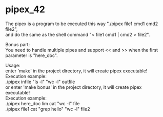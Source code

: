# pipex_42
The pipex is a program to be executed this way "./pipex file1 cmd1 cmd2 file2",  
and do the same as the shell command "< file1 cmd1 | cmd2 > file2".  
  
Bonus part:  
You need to handle multiple pipes and support << and >> when the first parameter is "here_doc".  
  
Usage:  
enter 'make' in the project directory, it will create pipex executable!  
Execution example:  
    ./pipex infile "ls -l" "wc -l" outfile  
or enter 'make bonus' in the project directory, it will create pipex executable!  
Execution example:  
    ./pipex here_doc lim cat "wc -l" file  
    ./pipex file1 cat "grep hello" "wc -l" file2  
